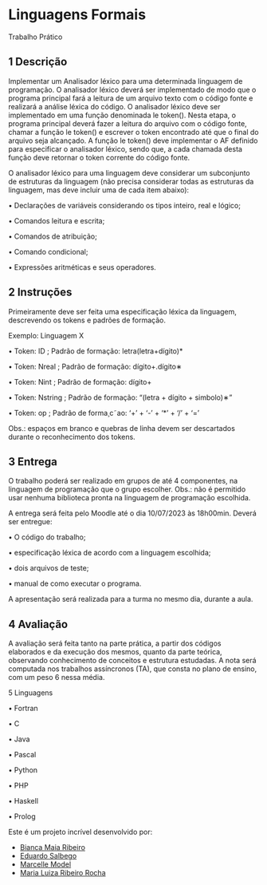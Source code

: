 # Linguagens Formais

Trabalho Prático

## 1 Descrição

Implementar um Analisador léxico para uma determinada linguagem de programação. O analisador léxico deverá ser implementado de modo que o programa principal fará a leitura de um arquivo texto com o código fonte e realizará a análise léxica do código.
O analisador léxico deve ser implementado em uma função denominada le token(). Nesta etapa, o
programa principal deverá fazer a leitura do arquivo com o código fonte, chamar a função le token()
e escrever o token encontrado até que o final do arquivo seja alcançado. A função le token() deve
implementar o AF definido para especificar o analisador léxico, sendo que, a cada chamada desta
função deve retornar o token corrente do código fonte.

O analisador léxico para uma linguagem deve considerar um subconjunto de estruturas da linguagem (não precisa considerar todas as estruturas da linguagem, mas deve incluir uma de cada item
abaixo):

• Declarações de variáveis considerando os tipos inteiro, real e lógico;

• Comandos leitura e escrita;

• Comandos de atribuição;

• Comando condicional;

• Expressões aritméticas e seus operadores.

## 2 Instruções

Primeiramente deve ser feita uma especificação léxica da linguagem, descrevendo os tokens e padrões
de formação.

Exemplo: Linguagem X

• Token: ID ; Padrão de formação: letra(letra+dígito)*

• Token: Nreal ; Padrão de formação: dígito+.dígito∗

• Token: Nint ; Padrão de formação: dígito+

• Token: Nstring ; Padrão de formação: “(letra + dígito + simbolo)∗”

• Token: op ; Padrão de forma¸c˜ao: ‘+’ + ‘-’ + ‘*’ + ‘/’ + ‘=’

Obs.: espaços em branco e quebras de linha devem ser descartados durante o reconhecimento dos
tokens.

## 3 Entrega

O trabalho poderá ser realizado em grupos de até 4 componentes, na linguagem de programação que o
grupo escolher. Obs.: não é permitido usar nenhuma biblioteca pronta na linguagem de programação
escolhida.

A entrega será feita pelo Moodle até o dia 10/07/2023 às 18h00min. Deverá ser entregue:

• O código do trabalho;

• especificação léxica de acordo com a linguagem escolhida;

• dois arquivos de teste;

• manual de como executar o programa.

A apresentação será realizada para a turma no mesmo dia, durante a aula.

## 4 Avaliação

A avaliação será feita tanto na parte prática, a partir dos códigos elaborados e da execução dos
mesmos, quanto da parte teórica, observando conhecimento de conceitos e estrutura estudadas.
A nota será computada nos trabalhos assíncronos (TA), que consta no plano de ensino, com um
peso 6 nessa média.

5 Linguagens

• Fortran

• C

• Java

• Pascal

• Python

• PHP

• Haskell

• Prolog

Este é um projeto incrível desenvolvido por:

- [Bianca Maia Ribeiro](https://github.com/BiancaMR04)
- [Eduardo Salbego](https://github.com/EduardoSalbego)
- [Marcelle Model](https://github.com/elle-mdl)
- [Maria Luiza Ribeiro Rocha](https://github.com/Mariarocha0)

